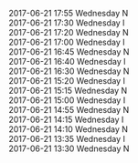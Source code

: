 2017-06-21 17:55 Wednesday  N  
2017-06-21 17:30 Wednesday  I  
2017-06-21 17:20 Wednesday  N  
2017-06-21 17:00 Wednesday  I  
2017-06-21 16:45 Wednesday  N  
2017-06-21 16:40 Wednesday  I  
2017-06-21 16:30 Wednesday  N  
2017-06-21 15:20 Wednesday  I  
2017-06-21 15:15 Wednesday  N  
2017-06-21 15:00 Wednesday  I  
2017-06-21 14:55 Wednesday  N  
2017-06-21 14:15 Wednesday  I  
2017-06-21 14:10 Wednesday  N  
2017-06-21 13:35 Wednesday  I  
2017-06-21 13:30 Wednesday  N  
